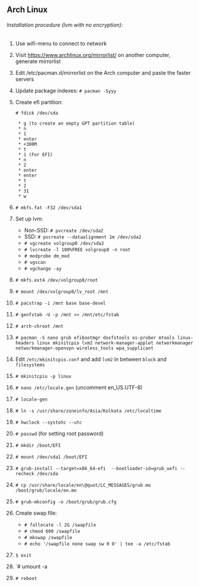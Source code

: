 ## Arch Linux

###### Installation procedure (lvm with no encryption):
  1. Use wifi-menu to connect to network
  2. Visit https://www.archlinux.org/mirrorlist/ on another computer, generate mirrorlist
  3. Edit /etc/pacman.d/mirrorlist on the Arch computer and paste the faster servers
  4. Update package indexes: `# pacman -Syyy`
  5. Create efi partition:

       `# fdisk /dev/sda`

          * g (to create an empty GPT partition table)
          * n
          * 1
          * enter
          * +300M
          * t
          * 1 (For EFI)
          * n
          * 2
          * enter
          * enter
          * t
          * 2
          * 31
          * w

  6. `# mkfs.fat -F32 /dev/sda1`
  7. Set up lvm:
        * Non-SSD: `# pvcreate /dev/sda2`
        * SSD: `# pvcreate --dataalignment 1m /dev/sda2`
        * `# vgcreate volgroup0 /dev/sda2`
        * `# lvcreate -l 100%FREE volgroup0 -n root`
        * `# modprobe dm_mod`
        * `# vgscan`
        * `# vgchange -ay`
        
  8. `# mkfs.ext4 /dev/volgroup0/root`
  9. `# mount /dev/volgroup0/lv_root /mnt`
  10. `# pacstrap -i /mnt base base-devel`
  11. `# genfstab -U -p /mnt >> /mnt/etc/fstab`
  12. `# arch-chroot /mnt`
  13. `# pacman -S nano grub efibootmgr dosfstools os-prober mtools linux-headers linux mkinitcpio lvm2 network-manager-applet networkmanager networkmanager-openvpn wireless_tools wpa_supplicant`
  14. Edit `/etc/mkinitcpio.conf` and add `lvm2` in between `block` and `filesystems`
  15. `# mkinitcpio -p linux`
  16. `# nano /etc/locale.gen` (uncomment en_US.UTF-8)
  17. `# locale-gen`
  18. `# ln -s /usr/share/zoneinfo/Asia/Kolkata /etc/localtime`
  19. `# hwclock --systohc --utc`
  20. `# passwd` (for setting root password)
  21. `# mkdir /boot/EFI`
  22. `# mount /dev/sda1 /boot/EFI`
  23. `# grub-install --target=x86_64-efi  --bootloader-id=grub_uefi --recheck /dev/sda`
  24. `# cp /usr/share/locale/en\@quot/LC_MESSAGES/grub.mo /boot/grub/locale/en.mo`
  25. `# grub-mkconfig -o /boot/grub/grub.cfg`
  26. Create swap file:
        * `# fallocate -l 2G /swapfile`
        * `# chmod 600 /swapfile`
        * `# mkswap /swapfile`
        * `# echo '/swapfile none swap sw 0 0' | tee -a /etc/fstab`
  27. `$ exit`
  28. `# umount -a
  29. `# reboot`
